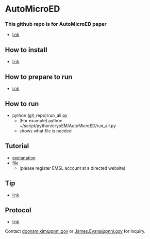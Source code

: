 # AutoMicroED

### This github repo is for AutoMicroED paper
   - [link](https://www.biorxiv.org/content/10.1101/2021.12.13.472146v1)

## How to install
   - [link](./reference/install.md)

## How to prepare to run
   - [link](./reference/how_to_prepare_to_run.md)

## How to run
   - python (git_repo)/run_all.py
      - (For example) python ~/script/python/cryoEM/AutoMicroED/run_all.py
      - shows what file is needed

## Tutorial
   - [explanation](./reference/tutorial.md)
   - [file](https://doi.org/10.25582/data.2021-08.2299309/1838042)
      - (please register EMSL account at a directed website)

## Tip
   - [link](./reference/tip.md)

## Protocol
   - [link](./reference/protocol.md)

Contact doonam.kim@pnnl.gov or James.Evans@pnnl.gov for inquiry.
